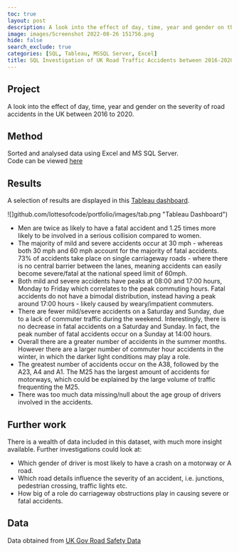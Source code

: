 ```yaml
---
toc: true
layout: post
description: A look into the effect of day, time, year and gender on the severity of road accidents in the UK between 2016 to 2020, using SQL and Tableau.  
image: images/Screenshot 2022-08-26 151756.png
hide: false
search_exclude: true
categories: [SQL, Tableau, MSSQL Server, Excel]
title: SQL Investigation of UK Road Traffic Accidents between 2016-2020 
---
```


## Project 

A look into the effect of day, time, year and gender on the severity of road accidents in the UK between 2016 to 2020.  

## Method

Sorted and analysed data using Excel and MS SQL Server.  
Code can be viewed [here](https://github.com/LottesofCode/Road-Traffic-Accidents-UK/blob/main/SQLCarAccidents.sql)

## Results

A selection of results are displayed in this [Tableau dashboard](https://public.tableau.com/views/UKRoadTrafficAccidentsSeverity2016-2020/Dashboard1?:language=en-US&publish=yes&:display_count=n&:origin=viz_share_link). 

![]github.com/lottesofcode/portfolio/images/tab.png "Tableau Dashboard")

-  Men are twice as likely to have a fatal accident and 1.25 times more likely to be involved in a serious collision compared to women. 
-  The majority of mild and severe accidents occur at 30 mph - whereas both 30 mph and 60 mph account for the majority of fatal accidents. 73% of accidents take place on single carriageway roads - where there is no central barrier between the lanes, meaning accidents can easily become severe/fatal at the national speed limit of 60mph. 
-  Both mild and severe accidents have peaks at 08:00 and 17:00 hours, Monday to Friday which correlates to the peak commuting hours. Fatal accidents do not have a bimodal distribution, instead having a peak around 17:00 hours - likely caused by weary/impatient commuters.    
-  There are fewer mild/severe accidents on a Saturday and Sunday, due to a lack of commuter traffic during the weekend. Interestingly, there is no decrease in fatal accidents on a Saturday and Sunday. In fact, the peak number of fatal accidents occur on a Sunday at 14:00 hours. 
-  Overall there are a greater number of accidents in the summer months. However there are a larger number of commuter hour accidents in the winter, in which the darker light conditions may play a role. 
-  The greatest number of accidents occur on the A38, followed by the A23, A4 and A1.  The M25 has the largest amount of accidents for motorways, which could be explained by the large volume of traffic frequenting the M25. 
- There was too much data missing/null about the age group of drivers involved in the accidents. 

## Further work

There is a wealth of data included in this dataset, with much more insight available. Further investigations could look at:
- Which gender of driver is most likely to have a crash on a motorway or A road. 
- Which road details influence the severity of an accident, i.e. junctions, pedestrian crossing, traffic lights etc.
- How big of a role do carriageway obstructions play in causing severe or fatal accidents. 

## Data

Data obtained from [UK Gov Road Safety Data](https://www.data.gov.uk/dataset/cb7ae6f0-4be6-4935-9277-47e5ce24a11f/road-safety-data)

